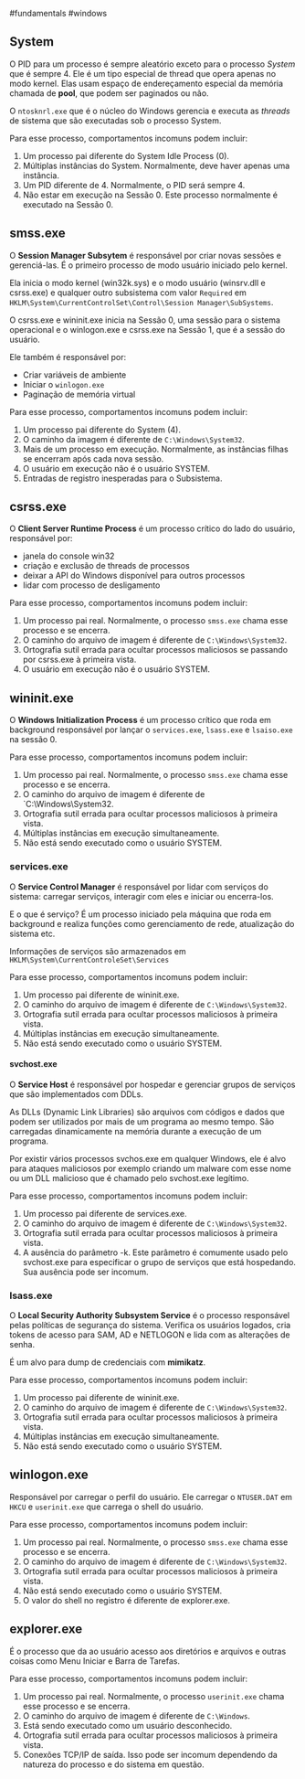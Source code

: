 #fundamentals #windows

## System

O PID para um processo é sempre aleatório exceto para o processo *System* que é sempre 4. Ele é um tipo especial de thread que opera apenas no modo kernel. Elas usam espaço de endereçamento especial da memória chamada de **pool**, que podem ser paginados ou não.

O `ntosknrl.exe` que é o núcleo do Windows gerencia e executa as *threads* de sistema que são executadas sob o processo System.

Para esse processo, comportamentos incomuns podem incluir:

1. Um processo pai diferente do System Idle Process (0).
2. Múltiplas instâncias do System. Normalmente, deve haver apenas uma instância.
3. Um PID diferente de 4. Normalmente, o PID será sempre 4.
4. Não estar em execução na Sessão 0. Este processo normalmente é executado na Sessão 0.
## smss.exe

O **Session Manager Subsytem** é responsável por criar novas sessões e gerenciá-las. É o primeiro processo de modo usuário iniciado pelo kernel.

Ela inicia o modo kernel (win32k.sys) e o modo usuário (winsrv.dll e csrss.exe) e qualquer outro subsistema com valor `Required` em `HKLM\System\CurrentControlSet\Control\Session Manager\SubSystems`.

O csrss.exe e wininit.exe inicia na Sessão 0, uma sessão para o sistema operacional e o winlogon.exe e csrss.exe  na Sessão 1, que é a sessão do usuário.

Ele também é responsável por:
- Criar variáveis de ambiente
- Iniciar o `winlogon.exe`
- Paginação de memória virtual

Para esse processo, comportamentos incomuns podem incluir:

1. Um processo pai diferente do System (4).
2. O caminho da imagem é diferente de `C:\Windows\System32`.
3. Mais de um processo em execução. Normalmente, as instâncias filhas se encerram após cada nova sessão.
4. O usuário em execução não é o usuário SYSTEM.
5. Entradas de registro inesperadas para o Subsistema.
## csrss.exe

O **Client Server Runtime Process** é um processo crítico do lado do usuário, responsável por:
- janela do console win32
- criação e exclusão de threads de processos
- deixar a API do Windows disponível para outros processos
- lidar com processo de desligamento
  
Para esse processo, comportamentos incomuns podem incluir:

1. Um processo pai real. Normalmente, o processo `smss.exe` chama esse processo e se encerra.
2. O caminho do arquivo de imagem é diferente de `C:\Windows\System32`.
3. Ortografia sutil errada para ocultar processos maliciosos se passando por csrss.exe à primeira vista.
4. O usuário em execução não é o usuário SYSTEM.

## wininit.exe

O **Windows Initialization Process** é um processo crítico que roda em background responsável por lançar o `services.exe`, `lsass.exe` e `lsaiso.exe` na sessão 0.

Para esse processo, comportamentos incomuns podem incluir:

1. Um processo pai real. Normalmente, o processo `smss.exe` chama esse processo e se encerra.
2. O caminho do arquivo de imagem é diferente de `C:\Windows\System32.
3. Ortografia sutil errada para ocultar processos maliciosos à primeira vista.
4. Múltiplas instâncias em execução simultaneamente.
5. Não está sendo executado como o usuário SYSTEM.

### services.exe

O **Service Control Manager** é responsável por lidar com serviços do sistema: carregar serviços, interagir com eles e iniciar ou encerra-los.

E o que é serviço? É um processo iniciado pela máquina que roda em background e realiza funções como gerenciamento de rede, atualização do sistema etc.

Informações de serviços são armazenados em `HKLM\System\CurrentControleSet\Services`

Para esse processo, comportamentos incomuns podem incluir:

1. Um processo pai diferente de wininit.exe.
2. O caminho do arquivo de imagem é diferente de `C:\Windows\System32`.
3. Ortografia sutil errada para ocultar processos maliciosos à primeira vista.
4. Múltiplas instâncias em execução simultaneamente.
5. Não está sendo executado como o usuário SYSTEM.

#### svchost.exe

O **Service Host** é responsável por hospedar e gerenciar grupos de serviços que são implementados com DDLs.

As DLLs (Dynamic Link Libraries) são arquivos com códigos e dados que podem ser utilizados por mais de um programa ao mesmo tempo. São carregadas dinamicamente na memória durante a execução de um programa.

Por existir vários processos svchos.exe em qualquer Windows, ele é alvo para ataques maliciosos por exemplo criando um malware com esse nome ou um DLL malicioso que é chamado pelo svchost.exe legítimo.

Para esse processo, comportamentos incomuns podem incluir:

1. Um processo pai diferente de services.exe.
2. O caminho do arquivo de imagem é diferente de `C:\Windows\System32`.
3. Ortografia sutil errada para ocultar processos maliciosos à primeira vista.
4. A ausência do parâmetro -k. Este parâmetro é comumente usado pelo svchost.exe para especificar o grupo de serviços que está hospedando. Sua ausência pode ser incomum.

### lsass.exe

O **Local Security Authority Subsystem Service** é o processo responsável pelas políticas de segurança do sistema. Verifica os usuários logados, cria tokens de acesso para SAM, AD e NETLOGON e lida com as alterações de senha.

É um alvo para dump de credenciais com **mimikatz**.

Para esse processo, comportamentos incomuns podem incluir:

1. Um processo pai diferente de wininit.exe.
2. O caminho do arquivo de imagem é diferente de `C:\Windows\System32`.
3. Ortografia sutil errada para ocultar processos maliciosos à primeira vista.
4. Múltiplas instâncias em execução simultaneamente.
5. Não está sendo executado como o usuário SYSTEM.

## winlogon.exe

Responsável por carregar o perfil do usuário. Ele carregar o `NTUSER.DAT` em `HKCU` e `userinit.exe` que carrega o shell do usuário.

  
Para esse processo, comportamentos incomuns podem incluir:

1. Um processo pai real. Normalmente, o processo `smss.exe` chama esse processo e se encerra.
2. O caminho do arquivo de imagem é diferente de `C:\Windows\System32`.
3. Ortografia sutil errada para ocultar processos maliciosos à primeira vista.
4. Não está sendo executado como o usuário SYSTEM.
5. O valor do shell no registro é diferente de explorer.exe.

## explorer.exe

É o processo que da ao usuário acesso aos diretórios e arquivos e outras coisas como Menu Iniciar e Barra de Tarefas.

  
Para esse processo, comportamentos incomuns podem incluir:

1. Um processo pai real. Normalmente, o processo `userinit.exe` chama esse processo e se encerra.
2. O caminho do arquivo de imagem é diferente de `C:\Windows`.
3. Está sendo executado como um usuário desconhecido.
4. Ortografia sutil errada para ocultar processos maliciosos à primeira vista.
5. Conexões TCP/IP de saída. Isso pode ser incomum dependendo da natureza do processo e do sistema em questão.

